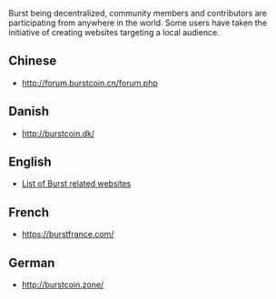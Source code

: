 Burst being decentralized, community members and contributors are participating from anywhere in the world. Some users have taken the initiative of creating websites targeting a local audience.

Chinese
-------

-   <http://forum.burstcoin.cn/forum.php>

Danish
------

-   <http://burstcoin.dk/>

English
-------

-   [List of Burst related websites](list-of-burst-related-websites.md)

French
------

-   <https://burstfrance.com/>

German
------

-   [<http://burstcoin.zone/>](http://burstcoin.zone/wordpress/blockexplorer/)

